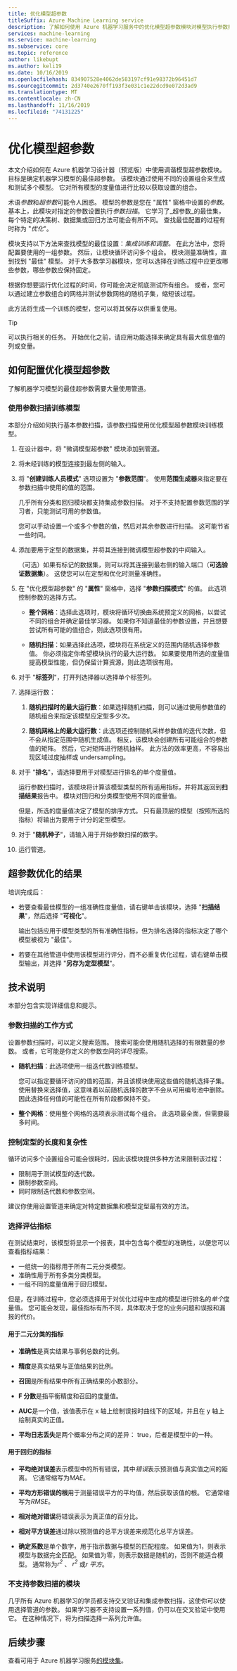 ```yaml
---
title: 优化模型超参数
titleSuffix: Azure Machine Learning service
description: 了解如何使用 Azure 机器学习服务中的优化模型超参数模块对模型执行参数扫描以确定最佳参数设置。
services: machine-learning
ms.service: machine-learning
ms.subservice: core
ms.topic: reference
author: likebupt
ms.author: keli19
ms.date: 10/16/2019
ms.openlocfilehash: 834907528e4062de583197cf91e98372b96451d7
ms.sourcegitcommit: 2d3740e2670ff193f3e031c1e22dcd9e072d3ad9
ms.translationtype: MT
ms.contentlocale: zh-CN
ms.lasthandoff: 11/16/2019
ms.locfileid: "74131225"
---
```

# <a name="tune-model-hyperparameters"></a>优化模型超参数

本文介绍如何在 Azure 机器学习设计器（预览版）中使用调谐模型超参数模块。 目标是确定机器学习模型的最佳超参数。 该模块通过使用不同的设置组合来生成和测试多个模型。 它对所有模型的度量值进行比较以获取设置的组合。 

术语*参数*和*超参数*可能令人困惑。 模型的参数是您在 "属性" 窗格中设置的*参数*。 基本上，此模块对指定的参数设置执行*参数扫描*。 它学习了_超参数_的最佳集，每个特定的决策树、数据集或回归方法可能会有所不同。 查找最佳配置的过程有时称为 "*优化*"。 

模块支持以下方法来查找模型的最佳设置：*集成训练和调整。* 在此方法中，您将配置要使用的一组参数。 然后，让模块循环访问多个组合。 模块测量准确性，直到找到 "最佳" 模型。 对于大多数学习器模块，您可以选择在训练过程中应更改哪些参数，哪些参数应保持固定。

根据你想要运行优化过程的时间，你可能会决定彻底测试所有组合。 或者，您可以通过建立参数组合的网格并测试参数网格的随机子集，缩短该过程。

此方法将生成一个训练的模型，您可以将其保存以供重复使用。  

> [!TIP] 
> 可以执行相关的任务。 开始优化之前，请应用功能选择来确定具有最大信息值的列或变量。

## <a name="how-to-configure-tune-model-hyperparameters"></a>如何配置优化模型超参数  

了解机器学习模型的最佳超参数需要大量使用管道。

### <a name="train-a-model-by-using-a-parameter-sweep"></a>使用参数扫描训练模型  

本部分介绍如何执行基本参数扫描，该参数扫描使用优化模型超参数模块训练模型。

1.  在设计器中，将 "微调模型超参数" 模块添加到管道。

2.  将未经训练的模型连接到最左侧的输入。 

3. 将 "**创建训练人员模式**" 选项设置为 "**参数范围**"。 使用**范围生成器**来指定要在参数扫描中使用的值的范围。  

    几乎所有分类和回归模块都支持集成参数扫描。 对于不支持配置参数范围的学习者，只能测试可用的参数值。

    您可以手动设置一个或多个参数的值，然后对其余参数进行扫描。 这可能节省一些时间。

4.  添加要用于定型的数据集，并将其连接到微调模型超参数的中间输入。  

    （可选）如果有标记的数据集，则可以将其连接到最右侧的输入端口（**可选验证数据集**）。 这使您可以在定型和优化时测量准确性。

5.  在 "优化模型超参数" 的 "**属性**" 窗格中，选择 "**参数扫描模式**" 的值。 此选项控制参数的选择方式。

    - **整个网格**：选择此选项时，模块将循环切换由系统预定义的网格，以尝试不同的组合并确定最佳学习器。 如果你不知道最佳的参数设置，并且想要尝试所有可能的值组合，则此选项很有用。

    - **随机扫描**：如果选择此选项，模块将在系统定义的范围内随机选择参数值。 你必须指定你希望模块执行的最大运行数。 如果要使用所选的度量值提高模型性能，但仍保留计算资源，则此选项很有用。    

6.  对于 "**标签列**"，打开列选择器以选择单个标签列。

7.  选择运行数：

    1. **随机扫描时的最大运行数**：如果选择随机扫描，则可以通过使用参数值的随机组合来指定该模型应定型多少次。

    2. **随机网格上的最大运行数**：此选项还控制随机采样参数值的迭代次数，但不会从指定范围中随机生成值。 相反，该模块会创建所有可能组合的参数值的矩阵。 然后，它对矩阵进行随机抽样。 此方法的效率更高，不容易出现区域过度抽样或 undersampling。

8.  对于 "**排名**"，请选择要用于对模型进行排名的单个度量值。

    运行参数扫描时，该模块将计算该模型类型的所有适用指标，并将其返回到**扫描结果**报告中。 模块对回归和分类模型使用不同的度量值。

    但是，所选的度量值决定了模型的排序方式。 只有最顶层的模型（按照所选的指标）将输出为要用于计分的定型模型。

9.  对于 "**随机种子**"，请输入用于开始参数扫描的数字。 

10. 运行管道。

## <a name="results-of-hyperparameter-tuning"></a>超参数优化的结果

培训完成后：

+ 若要查看最佳模型的一组准确性度量值，请右键单击该模块，选择 "**扫描结果**"，然后选择 "**可视化**"。

    输出包括应用于模型类型的所有准确性指标，但为排名选择的指标决定了哪个模型被视为 "最佳"。

+ 若要在其他管道中使用该模型进行评分，而不必重复优化过程，请右键单击模型输出，并选择 "**另存为定型模型**"。 


## <a name="technical-notes"></a>技术说明

本部分包含实现详细信息和提示。

### <a name="how-a-parameter-sweep-works"></a>参数扫描的工作方式

设置参数扫描时，可以定义搜索范围。 搜索可能会使用随机选择的有限数量的参数。 或者，它可能是你定义的参数空间的详尽搜索。

+ **随机扫描**：此选项使用一组迭代数训练模型。 

  您可以指定要循环访问的值的范围，并且该模块使用这些值的随机选择子集。 使用替换来选择值，这意味着以前随机选择的数字不会从可用编号池中删除。 因此选择任何值的可能性在所有阶段都保持不变。  

+ **整个网格**：使用整个网格的选项表示测试每个组合。 此选项最全面，但需要最多时间。 

### <a name="controlling-the-length-and-complexity-of-training"></a>控制定型的长度和复杂性

循环访问多个设置组合可能会很耗时，因此该模块提供多种方法来限制该过程：

+ 限制用于测试模型的迭代数。
+ 限制参数空间。
+ 同时限制迭代数和参数空间。

建议你使用设置管道来确定对特定数据集和模型定型最有效的方法。

### <a name="choosing-an-evaluation-metric"></a>选择评估指标

在测试结束时，该模型将显示一个报表，其中包含每个模型的准确性，以便您可以查看指标结果：

- 一组统一的指标用于所有二元分类模型。
- 准确性用于所有多类分类模型。
- 一组不同的度量值用于回归模型。 

但是，在训练过程中，您必须选择用于对优化过程中生成的模型进行排名的*单个*度量值。 您可能会发现，最佳指标有所不同，具体取决于您的业务问题和误报和漏报的代价。

#### <a name="metrics-used-for-binary-classification"></a>用于二元分类的指标

-   **准确性**是真实结果与事例总数的比例。  

-   **精度**是真实结果与正值结果的比例。  

-   **召回**是所有结果中所有正确结果的小数部分。  

-   **F 分数**是指平衡精度和召回的度量值。  

-   **AUC**是一个值，该值表示在 x 轴上绘制误报时曲线下的区域，并且在 y 轴上绘制真实的正值。  

-   **平均日志丢失**是两个概率分布之间的差异： true，后者是模型中的一种。  

#### <a name="metrics-used-for-regression"></a>用于回归的指标

-   **平均绝对误差**表示模型中的所有错误，其中*错误*表示预测值与真实值之间的距离。 它通常缩写为*MAE*。  

-   **平均方形错误的根**用于测量错误平方的平均值，然后获取该值的根。 它通常缩写为*RMSE*。  

-   **相对绝对错误**将错误表示为真正值的百分比。  

-   **相对平方误差**通过除以预测值的总平方误差来规范化总平方误差。  

-   **确定系数**是单个数字，用于指示数据与模型的匹配程度。 如果值为1，则表示模型与数据完全匹配。 如果值为零，则表示数据是随机的，否则不能适合模型。 通常称为*r<sup>2</sup>* 、 *r<sup>2</sup>* 或*r 平方*。  

### <a name="modules-that-dont-support-a-parameter-sweep"></a>不支持参数扫描的模块

几乎所有 Azure 机器学习的学员都支持交叉验证和集成参数扫描，这使你可以使用选择管道的参数。 如果学习器不支持设置一系列值，仍可以在交叉验证中使用它。 在这种情况下，将为扫描选择一系列允许值。 


## <a name="next-steps"></a>后续步骤

查看可用于 Azure 机器学习服务[的模块集](module-reference.md)。 

